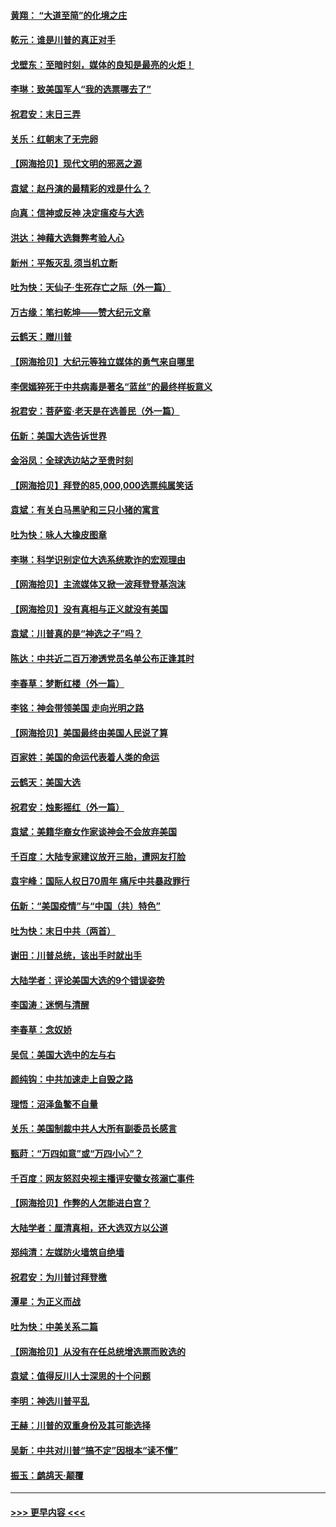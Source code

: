 #### [黄翔： “大道至简”的化境之庄](../pages/nsc993/n12637541.md?t=12222251) 
#### [乾元：谁是川普的真正对手](../pages/nsc993/n12637090.md?t=12222251) 
#### [戈壁东：至暗时刻，媒体的良知是最亮的火炬！](../pages/nsc993/n12637042.md?t=12222251) 
#### [李琳：致美国军人“我的选票哪去了”](../pages/nsc993/n12635351.md?t=12222251) 
#### [祝君安：末日三弄](../pages/nsc993/n12635324.md?t=12222251) 
#### [关乐：红朝末了无完卵](../pages/nsc993/n12635315.md?t=12222251) 
#### [【网海拾贝】现代文明的邪恶之源](../pages/nsc993/n12634425.md?t=12222251) 
#### [袁斌：赵丹演的最精彩的戏是什么？](../pages/nsc993/n12633316.md?t=12222251) 
#### [向真：信神或反神 决定瘟疫与大选](../pages/nsc993/n12632710.md?t=12222251) 
#### [洪达：神藉大选舞弊考验人心](../pages/nsc993/n12631962.md?t=12222251) 
#### [新州：平叛灭乱  须当机立断](../pages/nsc993/n12631946.md?t=12222251) 
#### [吐为快：天仙子‧生死存亡之际（外一篇）](../pages/nsc993/n12631927.md?t=12222251) 
#### [万古缘：笔扫乾坤——赞大纪元文章](../pages/nsc993/n12631922.md?t=12222251) 
#### [云鹤天：赠川普](../pages/nsc993/n12631823.md?t=12222251) 
#### [【网海拾贝】大纪元等独立媒体的勇气来自哪里](../pages/nsc993/n12629961.md?t=12222251) 
#### [李偲嫣猝死于中共病毒是著名“蓝丝”的最终样板意义](../pages/nsc993/n12628812.md?t=12222251) 
#### [祝君安：菩萨蛮·老天是在选善民（外一篇）](../pages/nsc993/n12628793.md?t=12222251) 
#### [伍新：美国大选告诉世界](../pages/nsc993/n12628768.md?t=12222251) 
#### [金浴凤：全球选边站之至贵时刻](../pages/nsc993/n12627318.md?t=12222251) 
#### [【网海拾贝】拜登的85,000,000选票纯属笑话](../pages/nsc993/n12626569.md?t=12222251) 
#### [袁斌：有关白马黑驴和三只小猪的寓言](../pages/nsc993/n12626198.md?t=12222251) 
#### [吐为快：咏人大橡皮图章](../pages/nsc993/n12624470.md?t=12222251) 
#### [李琳：科学识别定位大选系统欺诈的宏观理由](../pages/nsc993/n12624340.md?t=12222251) 
#### [【网海拾贝】主流媒体又掀一波拜登登基泡沫](../pages/nsc993/n12624000.md?t=12222251) 
#### [【网海拾贝】没有真相与正义就没有美国](../pages/nsc993/n12621885.md?t=12222251) 
#### [袁斌：川普真的是“神选之子”吗？](../pages/nsc993/n12621749.md?t=12222251) 
#### [陈达：中共近二百万渗透党员名单公布正逢其时](../pages/nsc993/n12620870.md?t=12222251) 
#### [李春草：梦断红楼（外一篇）](../pages/nsc993/n12619122.md?t=12222251) 
#### [李铭：神会带领美国 走向光明之路](../pages/nsc993/n12618584.md?t=12222251) 
#### [【网海拾贝】美国最终由美国人民说了算](../pages/nsc993/n12617255.md?t=12222251) 
#### [百家姓：美国的命运代表着人类的命运](../pages/nsc993/n12615838.md?t=12222251) 
#### [云鹤天：美国大选](../pages/nsc993/n12615994.md?t=12222251) 
#### [祝君安：烛影摇红（外一篇）](../pages/nsc993/n12615975.md?t=12222251) 
#### [袁斌：美籍华裔女作家谈神会不会放弃美国](../pages/nsc993/n12615263.md?t=12222251) 
#### [千百度：大陆专家建议放开三胎，遭网友打脸](../pages/nsc993/n12614456.md?t=12222251) 
#### [袁宇峰：国际人权日70周年 痛斥中共暴政罪行](../pages/nsc993/n12611965.md?t=12222251) 
#### [伍新：“美国疫情”与“中国（共）特色”](../pages/nsc993/n12611463.md?t=12222251) 
#### [吐为快：末日中共（两首）](../pages/nsc993/n12611461.md?t=12222251) 
#### [谢田：川普总统，该出手时就出手](../pages/nsc993/n12610905.md?t=12222251) 
#### [大陆学者：评论美国大选的9个错误姿势](../pages/nsc993/n12609586.md?t=12222251) 
#### [李国涛：迷惘与清醒](../pages/nsc993/n12607532.md?t=12222251) 
#### [李春草：念奴娇](../pages/nsc993/n12607083.md?t=12222251) 
#### [吴侃：美国大选中的左与右](../pages/nsc993/n12607054.md?t=12222251) 
#### [颜纯钩：中共加速走上自毁之路](../pages/nsc993/n12606473.md?t=12222251) 
#### [理悟：沼泽鱼鳖不自量](../pages/nsc993/n12606454.md?t=12222251) 
#### [关乐：美国制裁中共人大所有副委员长感言](../pages/nsc993/n12606442.md?t=12222251) 
#### [甄莳：“万四如意”或“万四小心”？](../pages/nsc993/n12606091.md?t=12222251) 
#### [千百度：网友怒怼央视主播评安徽女孩溺亡事件](../pages/nsc993/n12605370.md?t=12222251) 
#### [【网海拾贝】作弊的人怎能进白宫？](../pages/nsc993/n12603546.md?t=12222251) 
#### [大陆学者：厘清真相，还大选双方以公道](../pages/nsc993/n12603475.md?t=12222251) 
#### [郑纯清：左媒防火墙筑自绝墙](../pages/nsc993/n12602226.md?t=12222251) 
#### [祝君安：为川普讨拜登檄](../pages/nsc993/n12602199.md?t=12222251) 
#### [潭星：为正义而战](../pages/nsc993/n12600926.md?t=12222251) 
#### [吐为快：中美关系二篇](../pages/nsc993/n12600908.md?t=12222251) 
#### [【网海拾贝】从没有在任总统增选票而败选的](../pages/nsc993/n12600435.md?t=12222251) 
#### [袁斌：值得反川人士深思的十个问题](../pages/nsc993/n12600332.md?t=12222251) 
#### [李明：神选川普平乱](../pages/nsc993/n12599751.md?t=12222251) 
#### [王赫：川普的双重身份及其可能选择](../pages/nsc993/n12599723.md?t=12222251) 
#### [吴新：中共对川普“搞不定”因根本“读不懂”](../pages/nsc993/n12599502.md?t=12222251) 
#### [振玉：鹧鸪天‧颠覆](../pages/nsc993/n12599494.md?t=12222251) 

----
#### [ >>> 更早内容 <<< ](../indexes/nsc993-earlier.md)
